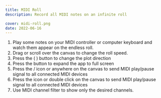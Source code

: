 ```yaml
---
title: MIDI Roll
description: Record all MIDI notes on an infinite roll

cover: midi-roll.png
date: 2022-06-16
---
```


<script setup>
import midiRoll from './roll.vue'
</script>

<client-only >

  <midi-roll />
  <midi-panel style="margin-top: 1em;" />
</client-only>

1. Play some notes on your MIDI controller or computer keyboard and watch them appear on the endless roll.
2. Drag or scroll over the canvas to change the roll speed.
3. Press the <i class="p-3 mr-1 i-la-arrow-up"></i> (<i class="p-3 mr-1 i-la-arrow-left"></i> ) button to change the plot direction
4. Press the <i class="p-3 mr-1 i-la-expand"></i> button to expand the app to full screen
5. Press the <i class="p-3 mr-1 i-la-play"></i>/<i class="p-3 mr-1 i-la-pause"></i> icon or anywhere on the canvas to send MIDI play/pause signal to all connected MIDI devices
6. Press the <i class="p-3 mr-1 i-la-stop"></i> icon or double click on the canvas to send MIDI play/pause signal to all connected MIDI devices
7. Use MIDI channel filter to show only the desired channels.

